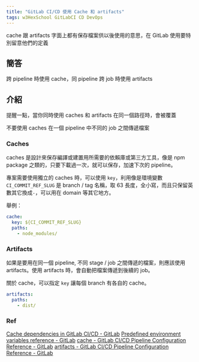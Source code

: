```yaml
---
title: "GitLab CI/CD 使用 Cache 和 artifacts"
tags: w3HexSchool GitLabCI CD DevOps
---
```


cache 跟 artifacts 字面上都有保存檔案供以後使用的意思，在 GitLab 使用要特別留意他們的定義

## 簡答

跨 pipeline 時使用 cache，同 pipeline 跨 job 時使用 artifacts

## 介紹

提醒一點，當你同時使用 caches 和 artifacts 在同一個路徑時，會被覆蓋

不要使用 caches 在一個 pipeline 中不同的 job 之間傳遞檔案

### Caches

caches 是設計來保存編譯或建置用所需要的依賴庫或第三方工具，像是 npm package 之類的，只要下載過一次，就可以保存，加速下次的 pipeline。

專案需要使用獨立的 caches 時，可以使用 `key`，利用像是環境變數 `CI_COMMIT_REF_SLUG` 是 branch / tag 名稱，取 63 長度，全小寫，而且只保留英數其它換成`-`，可以用在 domain 等其它地方。

舉例：

```yml
cache:
  key: ${CI_COMMIT_REF_SLUG}
  paths:
    - node_modules/
```

### Artifacts

如果是要用在同一個 pipeline, 不同 stage / job 之間傳遞的檔案，則應該使用 artifacts。使用 artifacts 時，會自動把檔案傳遞到後續的 job。

關於 cache，可以指定 `key` 讓每個 branch 有各自的 cache。

```yml
artifacts:
  paths:
    - dist/
```

### Ref

[Cache dependencies in GitLab CI/CD - GitLab](https://docs.gitlab.com/ee/ci/caching/)
[Predefined environment variables reference - GitLab](https://docs.gitlab.com/ee/ci/variables/predefined_variables.html)
[cache - GitLab CI/CD Pipeline Configuration Reference - GitLab](https://docs.gitlab.com/ee/ci/yaml/README.html#cache)
[artifacts - GitLab CI/CD Pipeline Configuration Reference - GitLab](https://docs.gitlab.com/ee/ci/yaml/README.html#artifacts)
